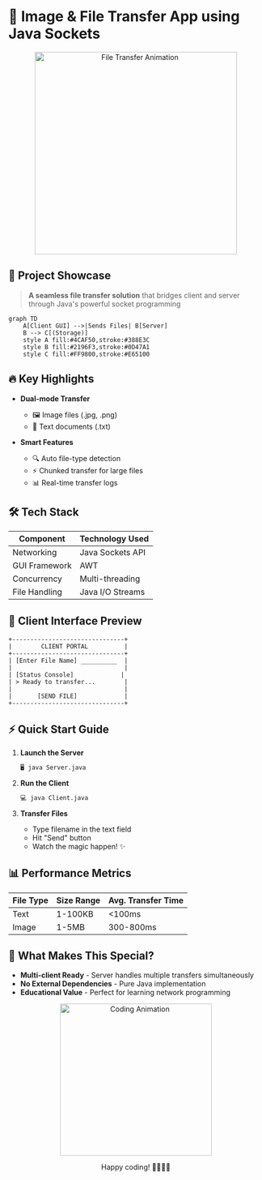 # 🌟 Image & File Transfer App using Java Sockets

<div align="center">
  <img src="https://media.giphy.com/media/j3fdZ1QIhCpBlWUONw/giphy.gif" width="400" alt="File Transfer Animation">
</div>

## 🚀 Project Showcase

> **A seamless file transfer solution** that bridges client and server through Java's powerful socket programming

```mermaid
graph TD
    A[Client GUI] -->|Sends Files| B[Server]
    B --> C[(Storage)]
    style A fill:#4CAF50,stroke:#388E3C
    style B fill:#2196F3,stroke:#0D47A1
    style C fill:#FF9800,stroke:#E65100
```

## 🔥 Key Highlights

- **Dual-mode Transfer**
  - 🖼️ Image files (.jpg, .png)
  - 📝 Text documents (.txt)

- **Smart Features**
  - 🔍 Auto file-type detection
  - ⚡ Chunked transfer for large files
  - 📊 Real-time transfer logs

## 🛠️ Tech Stack

| Component       | Technology Used |
|-----------------|-----------------|
| Networking      | Java Sockets API|
| GUI Framework   | AWT             |
| Concurrency     | Multi-threading |
| File Handling   | Java I/O Streams|

## 🎨 Client Interface Preview

```ascii
+-------------------------------+
|        CLIENT PORTAL          |
+-------------------------------+
| [Enter File Name] __________  |
|                               |
| [Status Console]             |
| > Ready to transfer...        |
|                               |
|       [SEND FILE]             |
+-------------------------------+
```

## ⚡ Quick Start Guide

1. **Launch the Server**
   ```bash
   🖥️ java Server.java
   ```

2. **Run the Client**
   ```bash
   💻 java Client.java
   ```

3. **Transfer Files**
   - Type filename in the text field
   - Hit "Send" button
   - Watch the magic happen! ✨

## 📊 Performance Metrics

| File Type | Size Range | Avg. Transfer Time |
|-----------|------------|--------------------|
| Text      | 1-100KB    | <100ms             |
| Image     | 1-5MB      | 300-800ms          |

## 🌈 What Makes This Special?

- **Multi-client Ready** - Server handles multiple transfers simultaneously
- **No External Dependencies** - Pure Java implementation
- **Educational Value** - Perfect for learning network programming

<div align="center">
  <img src="https://media.giphy.com/media/Ln2dAW9oycjgmTpjX9/giphy.gif" width="300" alt="Coding Animation">
  <p>Happy coding! 👨‍💻👩‍💻</p>
</div>

